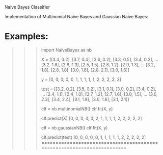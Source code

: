 Naive Bayes Classifier

Implementation of Multinomial Naive Bayes and Gaussian Naive Bayes:

Examples:
=======================================================================
>>> import NaiveBayes as nb
>>> 
>>> X = [[3.4, 0.2], [3.7, 0.4], [3.6, 0.2], [3.3, 0.5], [3.4, 0.2],
...      [3.2, 1.8], [2.8, 1.3], [2.5, 1.5], [2.8, 1.2], [2.9, 1.3],
...      [3.2, 1.8], [2.8, 1.8], [3.0, 1.8], [2.8, 2.1], [3.0, 1.6]]
>>> 
>>> y = [0, 0, 0, 0, 0, 1, 1, 1, 1, 1, 2, 2, 2, 2, 2]
>>> 
>>> test = [[3.2, 0.2], [3.5, 0.2], [3.1, 0.1], [3.0, 0.2], [3.4, 0.2],
...         [2.4, 1.1], [2.4, 1.0], [2.7, 1.2], [2.7, 1.6], [3.0, 1.5],
...         [3.0, 2.3], [3.4, 2.4], [3.1, 1.8], [3.0, 1.8], [3.1, 2.1]]
>>> 
>>> clf = nb.multinomialNB()
>>> clf.fit(X, y)
>>> 
>>> clf.predict(X)
[0, 0, 0, 0, 0, 2, 1, 1, 1, 1, 2, 2, 2, 2, 2]
>>> 
>>> clf = nb.gaussianNB()
>>> clf.fit(X, y)
>>> 
>>> clf.predict(test)
[0, 0, 0, 0, 0, 1, 1, 1, 1, 1, 2, 2, 2, 2, 2]
=======================================================================
